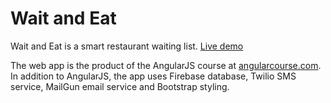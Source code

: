 # Wait and Eat

Wait and Eat is a smart restaurant waiting list. [Live demo](https://aquamarine-wolf.hyperdev.space/)

The web app is the product of the AngularJS course at [angularcourse.com](https://www.angularcourse.com/). In addition to AngularJS, the app uses Firebase database, Twilio SMS service, MailGun email service and Bootstrap styling.